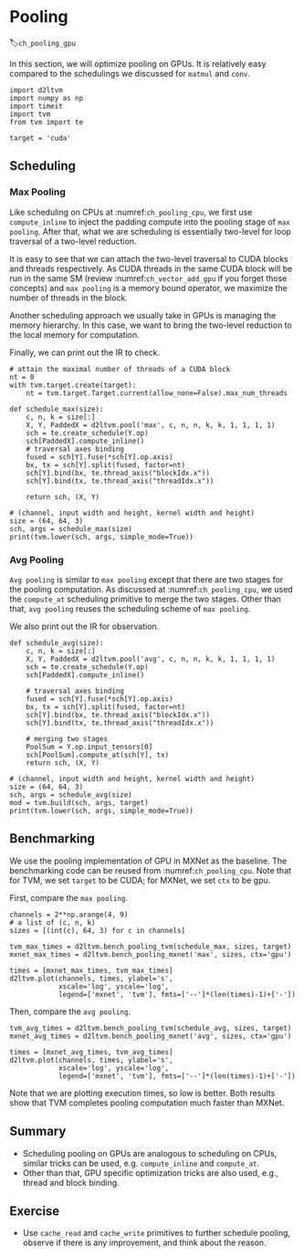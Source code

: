 # Pooling
:label:`ch_pooling_gpu`

In this section, we will optimize pooling on GPUs. It is relatively easy compared to the schedulings we discussed for `matmul` and `conv`.

```{.python .input  n=1}
import d2ltvm
import numpy as np
import timeit
import tvm
from tvm import te

target = 'cuda'
```

## Scheduling

### Max Pooling

Like scheduling on CPUs at :numref:`ch_pooling_cpu`, we first use `compute_inline` to inject the padding compute into the pooling stage of `max pooling`. After that, what we are scheduling is essentially two-level for loop traversal of a two-level reduction.

It is easy to see that we can attach the two-level traversal to CUDA blocks and threads respectively. As CUDA threads in the same CUDA block will be run in the same SM (review :numref:`ch_vector_add_gpu` if you forget those concepts) and `max pooling` is a memory bound operator, we maximize the number of threads in the block.

Another scheduling approach we usually take in GPUs is managing the memory hierarchy. In this case, we want to bring the two-level reduction to the local memory for computation.

Finally, we can print out the IR to check.

```{.python .input  n=13}
# attain the maximal number of threads of a CUDA block
nt = 0
with tvm.target.create(target):
    nt = tvm.target.Target.current(allow_none=False).max_num_threads

def schedule_max(size):
    c, n, k = size[:]
    X, Y, PaddedX = d2ltvm.pool('max', c, n, n, k, k, 1, 1, 1, 1)
    sch = te.create_schedule(Y.op)
    sch[PaddedX].compute_inline()
    # traversal axes binding
    fused = sch[Y].fuse(*sch[Y].op.axis)
    bx, tx = sch[Y].split(fused, factor=nt)
    sch[Y].bind(bx, te.thread_axis("blockIdx.x"))
    sch[Y].bind(tx, te.thread_axis("threadIdx.x"))
    
    return sch, (X, Y)

# (channel, input width and height, kernel width and height)
size = (64, 64, 3)
sch, args = schedule_max(size)
print(tvm.lower(sch, args, simple_mode=True))
```

### Avg Pooling

`Avg pooling` is similar to `max pooling` except that there are two stages for the pooling computation. As discussed at :numref:`ch_pooling_cpu`, we used the `compute_at` scheduling primitive to merge the two stages. Other than that, `avg pooling` reuses the scheduling scheme of `max pooling`.

We also print out the IR for observation.

```{.python .input  n=14}
def schedule_avg(size):
    c, n, k = size[:]
    X, Y, PaddedX = d2ltvm.pool('avg', c, n, n, k, k, 1, 1, 1, 1)
    sch = te.create_schedule(Y.op)
    sch[PaddedX].compute_inline()

    # traversal axes binding
    fused = sch[Y].fuse(*sch[Y].op.axis)
    bx, tx = sch[Y].split(fused, factor=nt)
    sch[Y].bind(bx, te.thread_axis("blockIdx.x"))
    sch[Y].bind(tx, te.thread_axis("threadIdx.x"))

    # merging two stages
    PoolSum = Y.op.input_tensors[0]  
    sch[PoolSum].compute_at(sch[Y], tx)   
    return sch, (X, Y)

# (channel, input width and height, kernel width and height)
size = (64, 64, 3)
sch, args = schedule_avg(size)
mod = tvm.build(sch, args, target)
print(tvm.lower(sch, args, simple_mode=True))
```

## Benchmarking

We use the pooling implementation of GPU in MXNet as the baseline. The benchmarking code can be reused from :numref:`ch_pooling_cpu`. Note that for TVM, we set `target` to be CUDA; for MXNet, we set `ctx` to be gpu.

First, compare the `max pooling`.

```{.python .input  n=9}
channels = 2**np.arange(4, 9)
# a list of (c, n, k)
sizes = [(int(c), 64, 3) for c in channels]

tvm_max_times = d2ltvm.bench_pooling_tvm(schedule_max, sizes, target)
mxnet_max_times = d2ltvm.bench_pooling_mxnet('max', sizes, ctx='gpu')

times = [mxnet_max_times, tvm_max_times]
d2ltvm.plot(channels, times, ylabel='s',
            xscale='log', yscale='log',
            legend=['mxnet', 'tvm'], fmts=['--']*(len(times)-1)+['-'])
```

Then, compare the `avg pooling`.

```{.python .input  n=2}
tvm_avg_times = d2ltvm.bench_pooling_tvm(schedule_avg, sizes, target)
mxnet_avg_times = d2ltvm.bench_pooling_mxnet('avg', sizes, ctx='gpu')

times = [mxnet_avg_times, tvm_avg_times]
d2ltvm.plot(channels, times, ylabel='s',
            xscale='log', yscale='log',
            legend=['mxnet', 'tvm'], fmts=['--']*(len(times)-1)+['-'])
```

Note that we are plotting execution times, so low is better. Both results show that TVM completes pooling computation much faster than MXNet.

## Summary
- Scheduling pooling on GPUs are analogous to scheduling on CPUs, similar tricks can be used, e.g. `compute_inline` and `compute_at`.
- Other than that, GPU specific optimization tricks are also used, e.g., thread and block binding.

## Exercise
- Use `cache_read` and `cache_write` primitives to further schedule pooling, observe if there is any improvement, and think about the reason.
